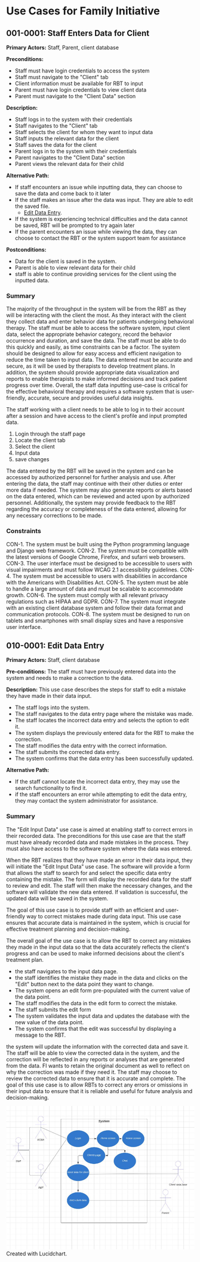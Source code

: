 # Use Cases for Family Initiative
## 001-0001: Staff Enters Data for Client
**Primary Actors:** Staff, Parent, client database

**Preconditions:**

- Staff must have login credentials to access the system
- Staff must navigate to the "Client" tab
- Client information must be available for RBT to input
- Parent must have login credentials to view client data
- Parent must navigate to the "Client Data" section

**Description:**

- Staff logs in to the system with their credentials
- Staff navigates to the "Client" tab
- Staff selects the client for whom they want to input data
- Staff inputs the relevant data for the client
- Staff saves the data for the client
- Parent logs in to the system with their credentials
- Parent navigates to the "Client Data" section
- Parent views the relevant data for their child

**Alternative Path:**

- If staff encounters an issue while inputting data, they can choose to save the data and come back to it later
- If the staff makes an issue after the data was input. They are able to edit the saved file. 
  - [Edit Data Entry](https://github.com/RequirementsFGCUcaballotti4514/FamilyInitiativeProject/blob/main/Use%20Case.md#010-0001-edit-data-entry).
- If the system is experiencing technical difficulties and the data cannot be saved, RBT will be prompted to try again later
- If the parent encounters an issue while viewing the data, they can choose to contact the RBT or the system support team for assistance

**Postconditions:** 
- Data for the client is saved in the system. 
- Parent is able to view relevant data for their child
- staff is able to continue providing services for the client using the inputted data.

### Summary
The majority of the throughput in the system will be from the RBT as they will be interacting with the client the most. As they interact with the client
they collect data and enter behavior data for patients undergoing behavioral therapy. 
The staff must be able to access the software system, input client data, select the appropriate behavior category, record the behavior occurrence and duration, 
and save the data. The staff must be able to do this quickly and easily, as time constraints can be a factor. 
The system should be designed to allow for easy access and efficient navigation to reduce the time taken to input data. 
The data entered must be accurate and secure, as it will be used by therapists to develop treatment plans. In addition, 
the system should provide appropriate data visualization and reports to enable therapists to make informed decisions 
and track patient progress over time. Overall, the staff data inputting use-case is critical for the effective behavioral therapy and requires a software system 
that is user-friendly, accurate, secure and provides useful data insights.

The staff working with a client needs to be able to log in to their account after a session and have access to the client's profile and input prompted data.
1) Login through the staff page
2) Locate the client tab
3) Select the client
4) Input data
5) save changes

 The data entered by the RBT will be saved in the system and can be accessed by authorized personnel for further analysis and use. 
 After entering the data, the staff may continue with their other duties or enter more data if needed. 
 The system may also generate reports or alerts based on the data entered, which can be reviewed and acted upon by authorized personnel. 
 Additionally, the system may provide feedback to the RBT regarding the accuracy or completeness of the data entered, 
 allowing for any necessary corrections to be made.
 
 ### Constraints
CON-1. The system must be built using the Python programming language and Django web framework.
CON-2. The system must be compatible with the latest versions of Google Chrome, Firefox, and sufarri web browsers.
CON-3. The user interface must be designed to be accessible to users with visual impairments and must follow WCAG 2.1 accessibility guidelines.
CON-4. The system must be accessible to users with disabilities in accordance with the Americans with Disabilities Act.
CON-5. The system must be able to handle a large amount of data and must be scalable to accommodate growth.
CON-6. The system must comply with all relevant privacy regulations such as HIPAA and GDPR.
CON-7. The system must integrate with an existing client database system and follow their data format and communication protocols.
CON-8. The system must be designed to run on tablets and smartphones with small display sizes and have a responsive user interface.
 
 
## 010-0001: Edit Data Entry
**Primary Actors:** Staff, client database

**Pre-conditions:** The staff must have previously entered data into the system and needs to make a correction to the data.
 
**Description:** This use case describes the steps for staff to edit a mistake they have made in their data input.

- The staff logs into the system.
- The staff navigates to the data entry page where the mistake was made.
- The staff locates the incorrect data entry and selects the option to edit it.
- The system displays the previously entered data for the RBT to make the correction.
- The staff modifies the data entry with the correct information.
- The staff submits the corrected data entry.
- The system confirms that the data entry has been successfully updated.

**Alternative Path:**

- If the staff cannot locate the incorrect data entry, they may use the search functionality to find it.
- if the staff encounters an error while attempting to edit the data entry, they may contact the system administrator for assistance.

### Summary 
The "Edit Input Data" use case is aimed at enabling staff to correct errors in their recorded data. The preconditions for this use case are that the staff must have already recorded data and made mistakes in the process. They must also have access to the software system where the data was entered.

When the RBT realizes that they have made an error in their data input, they will initiate the "Edit Input Data" use case. The software will provide a form that allows the staff to search for and select the specific data entry containing the mistake. The form will display the recorded data for the staff to review and edit. The staff will then make the necessary changes, and the software will validate the new data entered. If validation is successful, the updated data will be saved in the system.

The goal of this use case is to provide staff with an efficient and user-friendly way to correct mistakes made during data input. This use case ensures that accurate data is maintained in the system, which is crucial for effective treatment planning and decision-making.

The overall goal of the use case is to allow the RBT to correct any mistakes they made in the input data so that the data accurately reflects the client's progress and can be used to make informed decisions about the client's treatment plan.
- the staff navigates to the input data page.
- the staff identifies the mistake they made in the data and clicks on the "Edit" button next to the data point they want to change.
- The system opens an edit form pre-populated with the current value of the data point.
- The staff modifies the data in the edit form to correct the mistake.
- The staff submits the edit form
- The system validates the input data and updates the database with the new value of the data point.
- The system confirms that the edit was successful by displaying a message to the RBT.

the system will update the information with the corrected data and save it. The staff will be able to view the corrected data in the system, 
and the correction will be reflected in any reports or analyses that are generated from the data. FI wants to retain the original document as well
to reflect on why the correction was made if they need it. 
The staff may choose to review the corrected data to ensure that it is accurate and complete. 
The goal of this use case is to allow RBTs to correct any errors or omissions in their input data to ensure that it is reliable and 
useful for future analysis and decision-making.
 
![Use Case Diagram](https://github.com/RequirementsFGCUcaballotti4514/FamilyInitiativeProject/blob/main/Diagrams/use%20case.JPG)
Created with Lucidchart.
